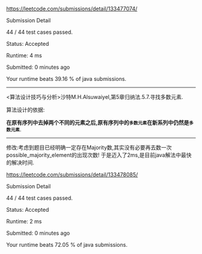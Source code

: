 https://leetcode.com/submissions/detail/133477074/

Submission Detail

44 / 44 test cases passed.

Status: Accepted

Runtime: 4 ms

Submitted: 0 minutes ago

Your runtime beats 39.16 % of java submissions.

***
<算法设计技巧与分析>沙特M.H.Alsuwaiyel,第5章归纳法.5.7.寻找多数元素.

算法设计的依据:

**在原有序列中去掉两个不同的元素之后,原有序列中的`多数元素`在新系列中仍然是`多数元素`**.

***
修改:考虑到题目已经明确一定存在Majority数,其实没有必要再去数一次possible_majority_element的出现次数!
于是迈入了2ms,是目前java解法中最快的解决时间.

https://leetcode.com/submissions/detail/133478085/

Submission Detail

44 / 44 test cases passed.

Status: Accepted

Runtime: 2 ms

Submitted: 0 minutes ago

Your runtime beats 72.05 % of java submissions.